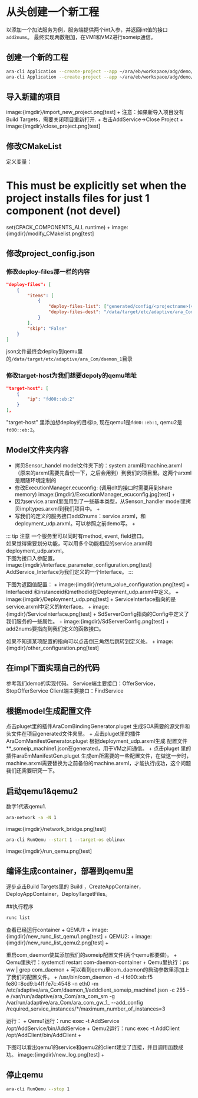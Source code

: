 # 从头创建一个新工程
以添加一个加法服务为例，服务端提供两个int入参，并返回int值的接口`add2nums`。
最终实现两数相加，在VM1和VM2进行someip通信。

## 创建一个新的工程
``` bash
ara-cli Application --create-project --app ~/ara/eb/workspace/adg/demo/AddService --target-os eblinux
ara-cli Application --create-project --app ~/ara/eb/workspace/adg/demo/AddClient --target-os eblinux
```

## 导入新建的项目
image:{imgdir}/import_new_project.png[test] +
注意：如果新导入项目没有Build Targets，需要关闭项目重新打开. +
右击AddService→Close Project +
image:{imgdir}/close_project.png[test]


## 修改CMakeList
定义变量：
# This must be explicitly set when the project installs files for just 1 component (not devel)
set(CPACK_COMPONENTS_ALL runtime) +
image:{imgdir}/modify_CMakelist.png[test]

## 修改project_config.json
### 修改deploy-files那一栏的内容
``` json
"deploy-files": [
    {
        "items": [
            {
                "deploy-files-list": ["generated/config/<projectname>(小写)_someip_machine1.json"],
                "deploy-files-dest": "/data/target/etc/adaptive/ara_Com/daemon_1"
            }
        ],
        "skip": "False"
    }
]
```
json文件最终会deploy到qemu里的`/data/target/etc/adaptive/ara_Com/daemon_1`目录

### 修改target-host为我们想要depoly的qemu地址
``` json
"target-host": [
    {
        "ip": "fd00::eb:2"
    }
],
```
"target-host" 里添加想deploy的目标ip, 现在qemu1是`fd00::eb:1`, qemu2是`fd00::eb:2`。

## Model文件夹内容
+ 拷贝Sensor_handel model文件夹下的：system.arxml和machine.arxml（原来的arxml需要先备份一下，之后会用到）到我们的项目里。这两个arxml是跟随环境定制的
+ 修改ExecutionManager.ecuconfig: (调用dlt的接口时需要用到share memory)
    image:{imgdir}/ExecutionManager_ecuconfig.jpg[test] +
+ 因为service.arxml里面用到了一些基本类型，从Senson_handler model里拷贝impltypes.arxml到我们项目中。 +
+ 写我们的定义的服务接口add2nums：service.arxml，和deployment_udp.arxml。可以参照之前demo写。 +

::: tip 注意
一个服务里可以同时有method, event, field接口。  
如果觉得需要划分功能，可以用多个功能相应的service.arxml和deployment_udp.arxml。  
下图为接口入参配置。  
image:{imgdir}/interface_parameter_configuration.png[test]  
AddService_Interface为我们定义的一个Interface。
:::

下图为返回值配置： +
image:{imgdir}/return_value_configuration.png[test] +
Interfaceid 和instanceid和methodid在Deployment_udp.arxml中定义。 +
image:{imgdir}/Deployment_udp.png[test] +
ServiceInterface指向的是service.arxml中定义的Interface。 +
image:{imgdir}/ServiceInterface.png[test] +
SdServerConfig指向的Config中定义了我们服务的一些属性。 +
image:{imgdir}/SdServerConfig.png[test] +
add2nums要指向到我们定义的函数接口。

如果不知道某项配置的指向可以点击倒三角然后跳转到定义处。 +
image:{imgdir}/other_configuration.png[test] 

## 在impl下面实现自己的代码
参考我们demo的实现代码。
Service端主要接口：OfferService，StopOfferService
Client端主要接口：FindService

## 根据model生成配置文件
点击pluget里的插件AraComBindingGenerator.pluget 生成SOA需要的源文件和头文件在项目generated文件夹里。 +
点击pluget里的插件 AraComManifestGenerator.pluget 根据deployment_udp.arxml生成 配置文件**_someip_machine1.json在generated，用于VM之间通信。 +
点击pluget 里的插件araEmManifestGen.pluget 生成em所需要的一些配置文件，在做这一步时，machine.arxml需要替换为之前备份的machine.arxml，才能执行成功，这个问题我们还需要研究一下。

## 启动qemu1&qemu2
数字1代表qemu1.
``` bash
ara-network -a -N 1
```
image:{imgdir}/network_bridge.png[test]

``` bash
ara-cli RunQemu --start 1 --target-os eblinux
```
image:{imgdir}/run_qemu.png[test] 

## 编译生成container，部署到qemu里
逐步点击Build Targets里的 Build ，CreateAppContainer，DeployAppContainer，DeployTargetFiles。

##执行程序
``` bash
runc list 
```
查看已经运行container +
QEMU1: +
image:{imgdir}/new_runc_list_qemu1.png[test] +
QEMU2: +
image:{imgdir}/new_runc_list_qemu2.png[test] +

重启com_daemon使其添加我们的someip配置文件(两个qemu都要做)。 +
Qemu里执行：systemctl restart com-daemon-container +
Qemu里执行：ps ww | grep com_daemon +
可以看到qemu里com_daemon的启动参数里添加上了我们的配置文件。 +
/usr/bin/com_daemon -d -i fd00::eb:f5 fe80::8cd9:b4ff:fe7c:4548 -n eth0 -m /etc/adaptive/ara_Com/daemon_1/addclient_someip_machine1.json -c 255 -e /var/run/adaptive/ara_Com/ara_com_sm -g /var/run/adaptive/ara_Com/ara_com_gw_1_ --add_config /required_service_instances/*/maximum_number_of_instances=3

运行： +
Qemu1运行：runc exec -t AddService /opt/AddService/bin/AddService +
Qemu2运行：runc exec -t AddClient /opt/AddClient/bin/AddClient +

下图可以看出qemu1的service和qemu2的client建立了连接，并且调用函数成功。
image:{imgdir}/new_log.png[test] +

## 停止qemu
``` bash
ara-cli RunQemu --stop 1
```